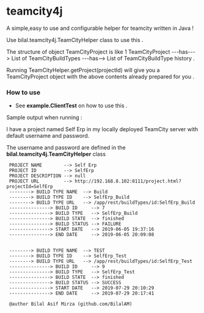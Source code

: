# teamcity4j
A simple,easy to use and configurable helper for teamcity written in Java ! 

Use bilal.teamcity4j.TeamCityHelper class to use this . 

The structure of object TeamCityProject is like 1 TeamCityProject ---has---> List of TeamCityBuildTypes ---has--> List of TeamCityBuildType history .

Running TeamCityHelper.getProject(projectId) will give you a TeamCityProject object with the above contents already prepared for you . 

### How to use 
- See <b>example.ClientTest</b> on how to use this .  

  
 Sample output when running : 
 
 I have a project named Self Erp in my locally deployed TeamCity server with default username and password.
 
 The username and password are defined in the <b>bilal.teamcity4j.TeamCityHelper</b> class
 
````
 PROJECT NAME        --> Self Erp
 PROJECT ID          --> SelfErp
 PROJECT DESCRIPTION --> null
 PROJECT URL         --> http://192.168.8.102:8111/project.html?projectId=SelfErp
 --------> BUILD TYPE NAME  --> Build
 --------> BUILD TYPE ID    --> SelfErp_Build
 --------> BUILD TYPE URL   --> /app/rest/buildTypes/id:SelfErp_Build
 ---------------> BUILD ID     --> 7
 ---------------> BUILD TYPE   --> SelfErp_Build
 ---------------> BUILD STATE  --> finished
 ---------------> BUILD STATUS --> FAILURE
 ---------------> START DATE   --> 2019-06-05 19:37:16
 ---------------> END DATE     --> 2019-06-05 20:09:08
 
 
 --------> BUILD TYPE NAME  --> TEST
 --------> BUILD TYPE ID    --> SelfErp_Test
 --------> BUILD TYPE URL   --> /app/rest/buildTypes/id:SelfErp_Test
 ---------------> BUILD ID     --> 9
 ---------------> BUILD TYPE   --> SelfErp_Test
 ---------------> BUILD STATE  --> finished
 ---------------> BUILD STATUS --> SUCCESS
 ---------------> START DATE   --> 2019-07-29 20:10:29
 ---------------> END DATE     --> 2019-07-29 20:17:41

 @author Bilal Asif Mirza (github.com/BilalAM)
